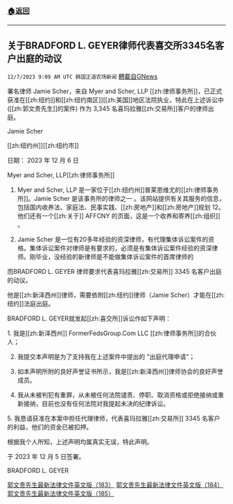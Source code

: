 ###  [:house:返回](README.md)
---


## 关于BRADFORD L. GEYER律师代表喜交所3345名客户出庭的动议
`12/7/2023 9:09 AM UTC 韩国正道农场新闻` [轉載自GNews](https://gnews.org/articles/2081616)



署名律师 Jamie Scher，来自 Myer and Scher, LLP [[zh:律师事务所]]，已正式获准在[[zh:纽约]]和[[zh:纽约南区]][[zh:美国]]地区法院执业，特此在上述诉讼中 ([[zh:郭文贵先生]]的案件) 作为 3,345 名喜玛拉雅[[zh:交易所]]客户的律师出庭。

  

Jamie Scher

[[zh:纽约州]][[zh:纽约市]]

日期： 2023 年 12 月 6 日 

Myer and Scher, LLP[[zh:律师事务所]]

  

1.    Myer and Scher, LLP 是一家位于[[zh:纽约州]]普莱恩维尤的[[zh:律师事务所]]。Jamie Scher 是该事务所的律师之一 。该网站提供有关其服务的信息，包括国内收养法、家庭法、民事实践、[[zh:房地产]]和[[zh:房地产]]规划 12。他们还有一个[[zh:关于]] AFFCNY 的页面，这是一个收养和寄养[[zh:组织]] 。

  

2.    Jamie Scher 是一位有20多年经验的资深律师，有代理集体诉讼案件的资格。集体诉讼案件对律师是有要求的，必须是有集体诉讼案件经验的资深律师。刚毕业，没经验的新律师是不能做集体诉讼案件的首席律师的

  

  

而BRADFORD L. GEYER 律师要求代表喜玛拉雅[[zh:交易所]] 3345 名客户出庭的动议。

他是[[zh:新泽西州]]律师，需要依附[[zh:纽约]]律师（Jamie Scher）才能在[[zh:纽约]]法庭出庭。

  

BRADFORD L. GEYER就发起[[zh:喜交所]]诉讼作如下声明：

  

  

  

1\. 我是[[zh:新泽西州]] FormerFedsGroup.Com LLC [[zh:律师事务所]]的合伙人；

  

2.  我提交本声明是为了支持我在上述案件中提出的 "出庭代理申请"；

  

3.  如本声明所附的良好声誉证书所示，我是[[zh:新泽西州]]律师协会的良好声誉成员。

  

4.  我从未被判犯有重罪，从未被任何法院谴责、停职、取消资格或拒绝接纳或重新接纳，目前也没有任何法院对我提起未决的纪律诉讼。

  

5\. 我恳请获准在本案中担任代理律师，代表喜玛拉雅[[zh:交易所]] 3345 名客户的利益，他们的资金已被扣押。

  

根据我个人所知，上述声明均属真实无误，特此声明。

  

于 2023 年 12 月 5 日签署。

BRADFORD L. GEYER

[郭文贵先生最新法律文件英文版（183）](https://nfscofficial.com/wp-content/uploads/2023/12/Case-23_cr_00118-Doc-183.pdf)
[郭文贵先生最新法律文件英文版（184）](https://nfscofficial.com/wp-content/uploads/2023/12/Case-23_cr_00118-Doc-184.pdf)
[郭文贵先生最新法律文件英文版（185）](https://nfscofficial.com/wp-content/uploads/2023/12/Case-23_cr_00118-Doc-185.pdf)
